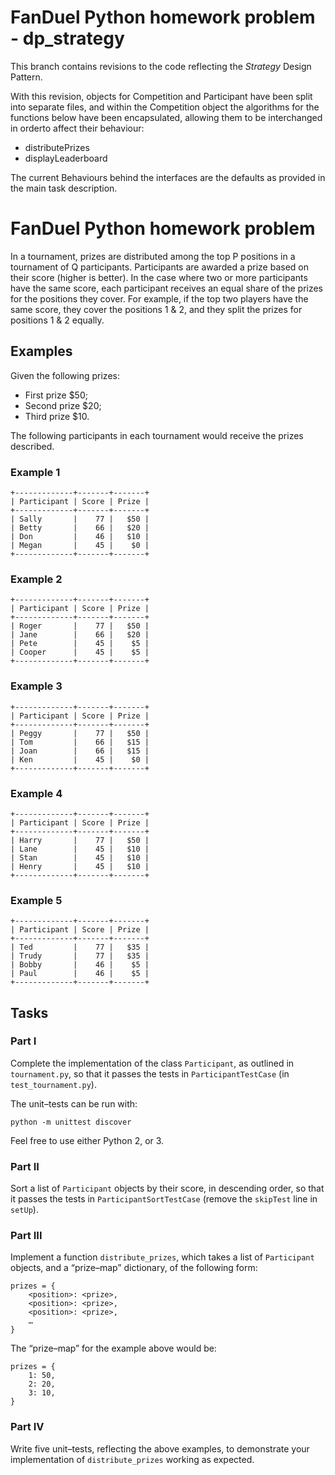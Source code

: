 # FanDuel Python homework problem - dp_strategy

This branch contains revisions to the code reflecting the *Strategy*
Design Pattern.

With this revision, objects for Competition and Participant have been
split into separate files, and within the Competition object the
algorithms for the functions below have been encapsulated, allowing
them to be interchanged in orderto affect their behaviour:

* distributePrizes
* displayLeaderboard

The current Behaviours behind the interfaces are the defaults as
provided in the main task description.


# FanDuel Python homework problem

In a tournament, prizes are distributed among the top P positions in
a tournament of Q participants. Participants are awarded a prize based on their
score (higher is better). In the case where two or more participants have the
same score, each participant receives an equal share of the prizes for the
positions they cover. For example, if the top two players have the same score,
they cover the positions 1 & 2, and they split the prizes for positions
1 & 2 equally.


## Examples

Given the following prizes:

* First prize $50;
* Second prize $20;
* Third prize $10.

The following participants in each tournament would receive the prizes
described.


### Example 1

    +-------------+-------+-------+
    | Participant | Score | Prize |
    +-------------+-------+-------+
    | Sally       |    77 |   $50 |
    | Betty       |    66 |   $20 |
    | Don         |    46 |   $10 |
    | Megan       |    45 |    $0 |
    +-------------+-------+-------+


### Example 2

    +-------------+-------+-------+
    | Participant | Score | Prize |
    +-------------+-------+-------+
    | Roger       |    77 |   $50 |
    | Jane        |    66 |   $20 |
    | Pete        |    45 |    $5 |
    | Cooper      |    45 |    $5 |
    +-------------+-------+-------+


### Example 3

    +-------------+-------+-------+
    | Participant | Score | Prize |
    +-------------+-------+-------+
    | Peggy       |    77 |   $50 |
    | Tom         |    66 |   $15 |
    | Joan        |    66 |   $15 |
    | Ken         |    45 |    $0 |
    +-------------+-------+-------+


### Example 4

    +-------------+-------+-------+
    | Participant | Score | Prize |
    +-------------+-------+-------+
    | Harry       |    77 |   $50 |
    | Lane        |    45 |   $10 |
    | Stan        |    45 |   $10 |
    | Henry       |    45 |   $10 |
    +-------------+-------+-------+


### Example 5

    +-------------+-------+-------+
    | Participant | Score | Prize |
    +-------------+-------+-------+
    | Ted         |    77 |   $35 |
    | Trudy       |    77 |   $35 |
    | Bobby       |    46 |    $5 |
    | Paul        |    46 |    $5 |
    +-------------+-------+-------+


## Tasks


### Part I

Complete the implementation of the class `Participant`, as outlined in
`tournament.py`, so that it passes the tests in `ParticipantTestCase` (in
`test_tournament.py`).

The unit–tests can be run with:

    python -m unittest discover

Feel free to use either Python 2, or 3.


### Part II

Sort a list of `Participant` objects by their score, in descending order, so
that it passes the tests in `ParticipantSortTestCase` (remove the `skipTest`
line in `setUp`).


### Part III

Implement a function `distribute_prizes`, which takes a list of `Participant`
objects, and a “prize–map” dictionary, of the following form:

    prizes = {
        <position>: <prize>,
        <position>: <prize>,
        <position>: <prize>,
        …
    }

The “prize–map” for the example above would be:

    prizes = {
        1: 50,
        2: 20,
        3: 10,
    }


### Part IV

Write five unit–tests, reflecting the above examples, to demonstrate your
implementation of `distribute_prizes` working as expected.

